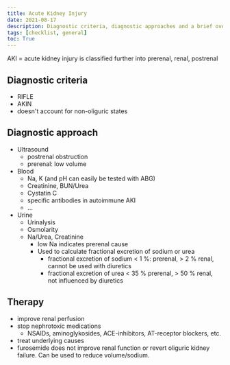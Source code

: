 ```yaml
---
title: Acute Kidney Injury
date: 2021-08-17
description: Diagnostic criteria, diagnostic approaches and a brief overview of the treatment of acute kidney injury (AKI)
tags: [checklist, general]
toc: True
---
```


AKI = acute kidney injury is classified further into prerenal, renal, postrenal

## Diagnostic criteria

- RIFLE
- AKIN
- doesn't account for non-oliguric states

## Diagnostic approach

- Ultrasound
  - postrenal obstruction
  - prerenal: low volume
- Blood
  - Na, K (and pH can easily be tested with ABG)
  - Creatinine, BUN/Urea
  - Cystatin C
  - specific antibodies in autoimmune AKI
  - ...
- Urine
  - Urinalysis
  - Osmolarity
  - Na/Urea, Creatinine
    - low Na indicates prerenal cause
    - Used to calculate fractional excretion of sodium or urea
      - fractional excretion of sodium < 1 %: prerenal, > 2 % renal, cannot be used with diuretics
      - fractional excretion of urea < 35 % prerenal, > 50 % renal, not influenced by diuretics

## Therapy

- improve renal perfusion
- stop nephrotoxic medications
  - NSAIDs, aminoglykosides, ACE-inhibitors, AT-receptor blockers, etc.
- treat underlying causes
- furosemide does not improve renal function or revert oliguric kidney failure. Can be used to reduce volume/sodium.

